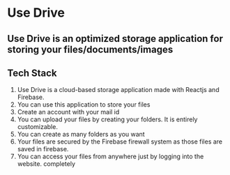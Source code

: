 # Use Drive
## Use Drive is an optimized storage application for storing your files/documents/images
## Tech Stack 

 
1. Use Drive is a cloud-based storage application made with Reactjs and Firebase.
2. You can use this application to store your files
3. Create an account with your mail id 
4. You can upload your files by creating your folders. It is entirely customizable.
5. You can create as many folders as you want 
6. Your files are secured by the Firebase firewall system as those files are saved in firebase.
7. You can access your files from anywhere just by logging into the website. completely
